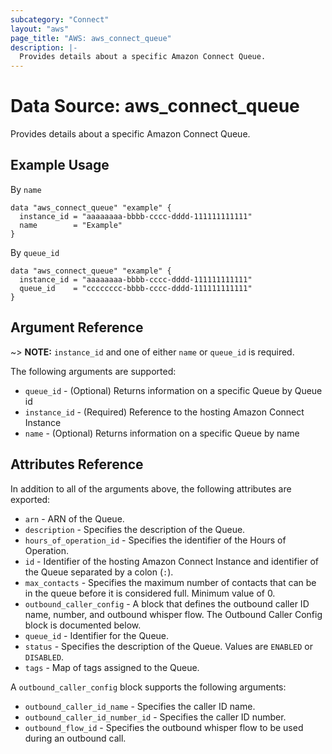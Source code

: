 ```yaml
---
subcategory: "Connect"
layout: "aws"
page_title: "AWS: aws_connect_queue"
description: |-
  Provides details about a specific Amazon Connect Queue.
---
```


# Data Source: aws_connect_queue

Provides details about a specific Amazon Connect Queue.

## Example Usage

By `name`

```hcl
data "aws_connect_queue" "example" {
  instance_id = "aaaaaaaa-bbbb-cccc-dddd-111111111111"
  name        = "Example"
}
```

By `queue_id`

```hcl
data "aws_connect_queue" "example" {
  instance_id = "aaaaaaaa-bbbb-cccc-dddd-111111111111"
  queue_id    = "cccccccc-bbbb-cccc-dddd-111111111111"
}
```

## Argument Reference

~> **NOTE:** `instance_id` and one of either `name` or `queue_id` is required.

The following arguments are supported:

* `queue_id` - (Optional) Returns information on a specific Queue by Queue id
* `instance_id` - (Required) Reference to the hosting Amazon Connect Instance
* `name` - (Optional) Returns information on a specific Queue by name

## Attributes Reference

In addition to all of the arguments above, the following attributes are exported:

* `arn` - ARN of the Queue.
* `description` - Specifies the description of the Queue.
* `hours_of_operation_id` - Specifies the identifier of the Hours of Operation.
* `id` - Identifier of the hosting Amazon Connect Instance and identifier of the Queue separated by a colon (`:`).
* `max_contacts` - Specifies the maximum number of contacts that can be in the queue before it is considered full. Minimum value of 0.
* `outbound_caller_config` - A block that defines the outbound caller ID name, number, and outbound whisper flow. The Outbound Caller Config block is documented below.
* `queue_id` - Identifier for the Queue.
* `status` - Specifies the description of the Queue. Values are `ENABLED` or `DISABLED`.
* `tags` - Map of tags assigned to the Queue.

A `outbound_caller_config` block supports the following arguments:

* `outbound_caller_id_name` - Specifies the caller ID name.
* `outbound_caller_id_number_id` - Specifies the caller ID number.
* `outbound_flow_id` - Specifies the outbound whisper flow to be used during an outbound call.

